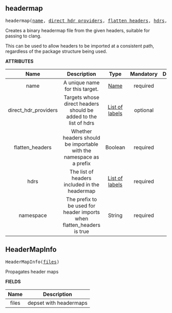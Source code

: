 <!-- Generated with Stardoc: http://skydoc.bazel.build -->

<a name="#headermap"></a>

## headermap

<pre>
headermap(<a href="#headermap-name">name</a>, <a href="#headermap-direct_hdr_providers">direct_hdr_providers</a>, <a href="#headermap-flatten_headers">flatten_headers</a>, <a href="#headermap-hdrs">hdrs</a>, <a href="#headermap-namespace">namespace</a>)
</pre>

Creates a binary headermap file from the given headers,
suitable for passing to clang.

This can be used to allow headers to be imported at a consistent path,
regardless of the package structure being used.
    

**ATTRIBUTES**


| Name  | Description | Type | Mandatory | Default |
| :-------------: | :-------------: | :-------------: | :-------------: | :-------------: |
| name |  A unique name for this target.   | <a href="https://bazel.build/docs/build-ref.html#name">Name</a> | required |  |
| direct_hdr_providers |  Targets whose direct headers should be added to the list of hdrs   | <a href="https://bazel.build/docs/build-ref.html#labels">List of labels</a> | optional | [] |
| flatten_headers |  Whether headers should be importable with the namespace as a prefix   | Boolean | required |  |
| hdrs |  The list of headers included in the headermap   | <a href="https://bazel.build/docs/build-ref.html#labels">List of labels</a> | required |  |
| namespace |  The prefix to be used for header imports when flatten_headers is true   | String | required |  |


<a name="#HeaderMapInfo"></a>

## HeaderMapInfo

<pre>
HeaderMapInfo(<a href="#HeaderMapInfo-files">files</a>)
</pre>

Propagates header maps

**FIELDS**


| Name  | Description |
| :-------------: | :-------------: |
| files |  depset with headermaps    |


